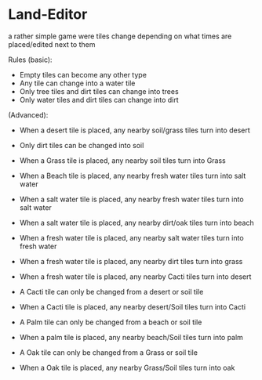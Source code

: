 # Land-Editor
a rather simple game were tiles change depending on what times are placed/edited next to them

Rules (basic):
- Empty tiles can become any other type
- Any tile can change into a water tile
- Only tree tiles and dirt tiles can change into trees
- Only water tiles and dirt tiles can change into dirt

(Advanced):
- When a desert tile is placed, any nearby soil/grass tiles turn into desert
- Only dirt tiles can be changed into soil
- When a Grass tile is placed, any nearby soil tiles turn into Grass
- When a Beach tile is placed, any nearby fresh water tiles turn into salt water

- When a salt water tile is placed, any nearby fresh water tiles turn into salt water
- When a salt water tile is placed, any nearby dirt/oak tiles turn into beach
- When a fresh water tile is placed, any nearby salt water tiles turn into fresh water
- When a fresh water tile is placed, any nearby dirt tiles turn into grass
- When a fresh water tile is placed, any nearby Cacti tiles turn into desert

- A Cacti tile can only be changed from a desert or soil tile
- When a Cacti tile is placed, any nearby desert/Soil tiles turn into Cacti
- A Palm tile can only be changed from a beach or soil tile
- When a palm tile is placed, any nearby beach/Soil tiles turn into palm
- A Oak tile can only be changed from a Grass or soil tile
- When a Oak tile is placed, any nearby Grass/Soil tiles turn into oak
